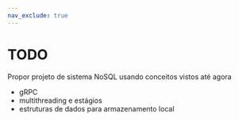 ```yaml
---
nav_exclude: true
---
```

# TODO

Propor projeto de sistema NoSQL usando conceitos vistos até agora
- gRPC
- multithreading e estágios
- estruturas de dados para armazenamento local
